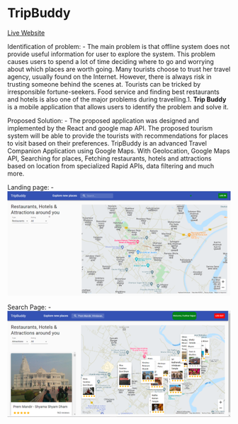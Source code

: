 TripBuddy
==============  

[Live Website](https://pushkarra.github.io/tripbuddyapp/)


Identification of problem: -
The main problem is that offline system does not provide useful information for user to explore the system. This problem causes users to spend a lot of time deciding where to go and worrying about which places are worth going. Many tourists choose to trust her travel agency, usually found on the Internet. However, there is always risk in trusting someone behind the scenes at. Tourists can be tricked by irresponsible fortune-seekers. Food service and finding best restaurants and hotels is also one of the major problems during travelling.1.  **Trip Buddy** is a mobile application that allows users to identify the problem and solve it.

Proposed Solution: -
The proposed application was designed and implemented by the React and google map API. The proposed tourism system will be able to provide the tourists with recommendations for places to visit based on their preferences. TripBuddy is an advanced Travel Companion Application using Google Maps. With Geolocation, Google Maps API, Searching for places, Fetching restaurants, hotels and attractions based on location from specialized Rapid APIs, data filtering and much more.

Landing page: -
![Main Page](./public/trips1.png)


Search Page: -
![Search Page](./public/trips2.png)
